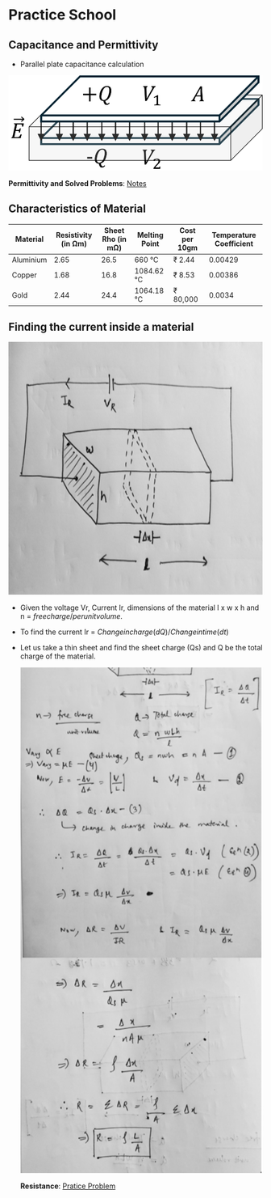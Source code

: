 # Practice School

## Capacitance and Permittivity
- Parallel plate capacitance calculation
  
![Diagram](docs/3.png)

**Permittivity and Solved Problems**: [Notes](https://www.dropbox.com/scl/fi/muitikoxgb389i8jmdgjk/Day-2.pdf?rlkey=tubkt8k9z9znosoi1mq91v44r&st=875cu8h6&dl=0)

## Characteristics of Material

| Material  | Resistivity (in &#8486;m) | Sheet Rho (in m&#8486;) | Melting Point | Cost per 10gm | Temperature Coefficient |
| - | - | - | - | - | - |
| Aluminium  | 2.65 | 26.5 | 660 &#8451; | &#8377; 2.44 | 0.00429 |
| Copper  | 1.68 | 16.8 | 1084.62 &#8451; | &#8377; 8.53 | 0.00386 |
| Gold  | 2.44 | 24.4 | 1064.18 &#8451; | &#8377; 80,000 | 0.0034 |

## Finding the current inside a material

<img src="docs/1.jpg" alt="Diagram" width="800" height="500">
 
- Given the voltage Vr, Current Ir, dimensions of the material l x w x h and n = $free charge/per unit volume$.
- To find the current Ir = $Change in charge(dQ) / Change in time (dt)$
- Let us take a thin sheet and find the sheet charge (Qs) and Q be the total charge of the material.

  <img src="docs/2.jpg" alt="Diagram" width="800" height="1000">

  **Resistance**: [Pratice Problem](https://www.dropbox.com/scl/fi/akw1igk4q6rrtgzgmkp31/Hw-Qsn-1.pdf?rlkey=te8vz28qz29p8hrgksnzqi85p&st=g9kje02g&dl=0)
